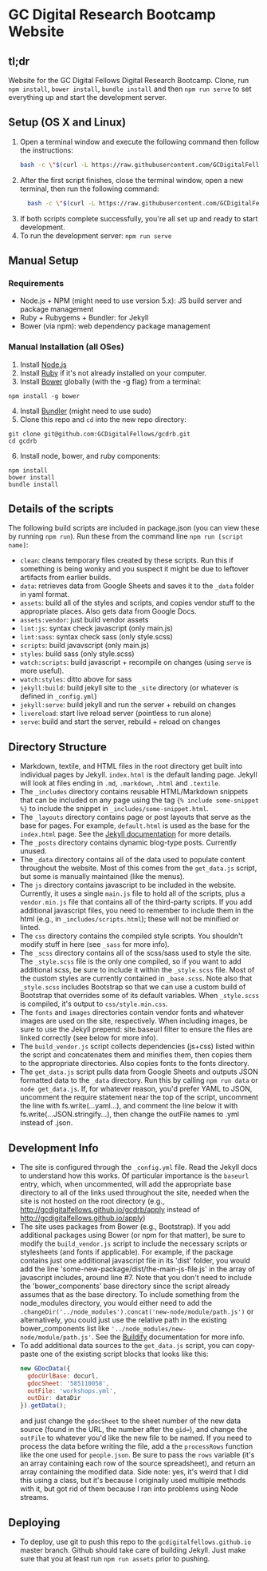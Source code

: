 # GC Digital Research Bootcamp Website

## tl;dr

Website for the GC Digital Fellows Digital Research Bootcamp. Clone, run `npm install`, `bower install`, `bundle install` and then `npm run serve` to set everything up and start the development server.

## Setup (OS X and Linux)

1. Open a terminal window and execute the following command then follow the instructions:
    ```sh
    bash -c \"$(curl -L https://raw.githubusercontent.com/GCDigitalFellows/gcdrb/master/setup.sh)\"
    ```
2. After the first script finishes, close the terminal window, open a new terminal, then run the following command:
    ```sh
      bash -c \"$(curl -L https://raw.githubusercontent.com/GCDigitalFellows/gcdrb/master/setup2.sh)\"
    ```
3. If both scripts complete successfully, you're all set up and ready to start development.
4. To run the development server: `npm run serve`

## Manual Setup

### Requirements

- Node.js + NPM (might need to use version 5.x): JS build server and package management
- Ruby + Rubygems + Bundler: for Jekyll
- Bower (via npm): web dependency package management

### Manual Installation (all OSes)

1. Install [Node.js](https://nodejs.org/en/)
2. Install [Ruby](https://www.ruby-lang.org/en/documentation/installation/) if it's not already installed on your computer.
3. Install [Bower](http://bower.io/#install-bower) globally (with the -g flag) from a terminal:
  
  ```shell
  npm install -g bower
  ```
4. Install [Bundler](http://bundler.io/) (might need to use sudo)
5. Clone this repo and `cd` into the new repo directory:
  
  ```shell
  git clone git@github.com:GCDigitalFellows/gcdrb.git
  cd gcdrb
  ```
6. Install node, bower, and ruby components:

  ```shell
  npm install
  bower install
  bundle install
  ```
## Details of the scripts

The following build scripts are included in package.json (you can view these by running `npm run`). Run these from the command line `npm run [script name]`:
- `clean`: cleans temporary files created by these scripts. Run this if something is being wonky and you suspect it might be due to leftover artifacts from earlier builds.
- `data`: retrieves data from Google Sheets and saves it to the `_data` folder in yaml format.
- `assets`: build all of the styles and scripts, and copies vendor stuff to the appropriate places. Also gets data from Google Docs.
- `assets:vendor`: just build vendor assets
- `lint:js`: syntax check javascript (only main.js)
- `lint:sass`: syntax check sass (only style.scss)
- `scripts`: build javavscript (only main.js)
- `styles`: build sass (only style.scss)
- `watch:scripts`: build javascript + recompile on changes (using `serve` is more useful).
- `watch:styles`: ditto above for sass
- `jekyll:build`: build jekyll site to the `_site` directory (or whatever is defined in `_config.yml`)
- `jekyll:serve`: build jekyll and run the server + rebuild on changes
- `livereload`: start live reload server (pointless to run alone)
- `serve`: build and start the server, rebuild + reload on changes

## Directory Structure

- Markdown, textile, and HTML files in the root directory get built into individual pages by Jekyll. `index.html` is the default landing page. Jekyll will look at files ending in `.md`, `.markdown`, `.html` and `.textile`.
- The `_includes` directory contains reusable HTML/Markdown snippets that can be included on any page using the tag `{% include some-snippet %}` to include the snippet in `_includes/some-snippet.html`.
- The `_layouts` directory contains page or post layouts that serve as the base for pages. For example, `default.html` is used as the base for the `index.html` page. See the [Jekyll documentation](https://jekyllrb.com/docs/structure/) for more details.
- The `_posts` directory contains dynamic blog-type posts. Currently unused.
- The `_data` directory contains all of the data used to populate content throughout the website. Most of this comes from the `get_data.js` script, but some is manually maintained (like the menus).
- The `js` directory contains javascript to be included in the website. Currently, it uses a single `main.js` file to hold all of the scripts, plus a `vendor.min.js` file that contains all of the third-party scripts. If you add additional javascript files, you need to remember to include them in the html (e.g., in `_includes/scripts.html`); these will not be minified or linted.
- The `css` directory contains the compiled style scripts. You shouldn't modify stuff in here (see `_sass` for more info).
- The `_scss` directory contains all of the scss/sass used to style the site. The `_style.scss` file is the only one compiled, so if you want to add additional scss, be sure to include it within the `_style.scss` file. Most of the custom styles are currently contained in `_base.scss`. Note also that `_style.scss` includes Bootstrap so that we can use a custom build of Bootstrap that overrides some of its default variables. When `_style.scss` is compiled, it's output to `css/style.min.css`.
- The `fonts` and `images` directories contain vendor fonts and whatever images are used on the site, respectively. When including images, be sure to use the Jekyll prepend: site.baseurl filter to ensure the files are linked correctly (see below for more info).
- The `build_vendor.js` script collects dependencies (js+css) listed within the script and concatenates them and minifies them, then copies them to the appropriate directories. Also copies fonts to the fonts directory.
- The `get_data.js` script pulls data from Google Sheets and outputs JSON formatted data to the `_data` directory. Run this by calling `npm run data` or `node get_data.js`. If, for whatever reason, you'd prefer YAML to JSON, uncomment the require statement near the top of the script, uncomment the line with fs.write(...yaml...), and comment the line below it with fs.write(...JSON.stringify...), then change the outFile names to .yml instead of .json.

## Development Info
- The site is configured through the `_config.yml` file. Read the Jekyll docs to understand how this works. Of particular importance is the `baseurl` entry, which, when uncommented, will add the appropriate base directory to all of the links used throughout the site, needed when the site is not hosted on the root directory (e.g., http://gcdigitalfellows.github.io/gcdrb/apply instead of http://gcdigitalfellows.github.io/apply)
- The site uses packages from Bower (e.g., Bootstrap). If you add additional packages using Bower (or npm for that matter), be sure to modify the `build_vendor.js` script to include the necessary scripts or stylesheets (and fonts if applicable). For example, if the package contains just one additional javascript file in its 'dist' folder, you would add the line 'some-new-package/dist/the-main-js-file.js' in the array of javascript includes, around line #7. Note that you don't need to include the 'bower_components' base directory since the script already assumes that as the base directory. To include something from the node_modules directory, you would either need to add the `.changeDir('../node_modules').concat('new-node/module/path.js')` or alternatively, you could just use the relative path in the existing bower_components list like `'../node_modules/new-node/module/path.js'`. See the [Buildify](https://github.com/powmedia/buildify) documentation for more info.
- To add additional data sources to the `get_data.js` script, you can copy-paste one of the existing script blocks that looks like this:
    ```javascript
    new GDocData({
      gdocUrlBase: docurl,
      gdocSheet: '585110058',
      outFile: 'workshops.yml',
      outDir: dataDir
    }).getData();
    ```
    and just change the `gdocSheet` to the sheet number of the new data source (found in the URL, the number after the `gid=`), and change the `outFile` to whatever you'd like the new file to be named. If you need to process the data before writing the file, add a the `processRows` function like the one used for `people.json`. Be sure to pass the `rows` variable (it's an array containing each row of the source spreadsheet), and return an array containing the modified data. Side note: yes, it's weird that I did this using a class, but it's because I originally used multiple methods with it, but got rid of them because I ran into problems using Node streams.

## Deploying

- To deploy, use git to push this repo to the `gcdigitalfellows.github.io` master branch. Github should take care of building Jekyll. Just make sure that you at least run `npm run assets` prior to pushing.

